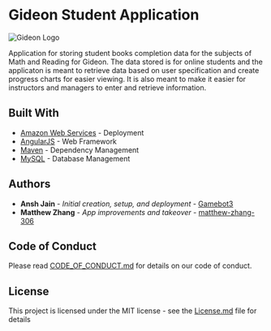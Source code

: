 # Gideon Student Application

![Gideon Logo](http://www.gideonmathandreading.com/wp-content/uploads/2015/09/gideon_smLogo.jpg)

Application for storing student books completion data for the subjects of Math and Reading for Gideon. The data stored is for online students and the applicaton is meant to retrieve data based on user specification and create progress charts for easier viewing. It is also meant to make it easier for instructors and managers to enter and retrieve information.

## Built With

* [Amazon Web Services](http://aws.amazon.com) - Deployment
* [AngularJS](https://angular.io/) - Web Framework
* [Maven](https://maven.apache.org/) - Dependency Management
* [MySQL](https://www.mysql.com/) - Database Management

## Authors

* **Ansh Jain** - *Initial creation, setup, and deployment* - [Gamebot3](https://github.com/Gamebot3)
* **Matthew Zhang** - *App improvements and takeover* - [matthew-zhang-306](https://github.com/matthew-zhang-306)

## Code of Conduct

Please read [CODE_OF_CONDUCT.md](CODE_OF_CONDUCT.md) for details on our code of conduct.

## License

This project is licensed under the MIT license - see the [License.md](License.md) file for details
